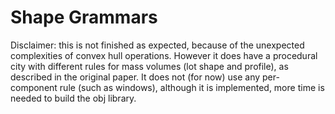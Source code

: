 # Shape Grammars

Disclaimer: this is not finished as expected, because of the unexpected complexities of convex hull operations. 
However it does have a procedural city with different rules for mass volumes (lot shape and profile), as described in the original paper. It does not (for now) use any per-component rule (such as windows), although it is implemented, more time is needed to build the obj library.


